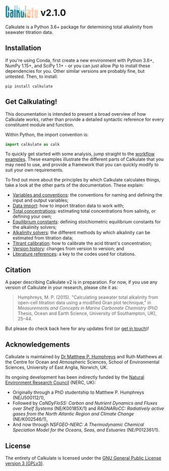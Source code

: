 # <img src="img/logo_transparent.png" style="vertical-align:sub" width="105px" /> v2.1.0

Calkulate is a Python 3.6+ package for determining total alkalinity from seawater titration data.

## Installation

If you're using Conda, first create a new environment with Python 3.6+, NumPy 1.15+, and SciPy 1.1+ - or you can just allow Pip to install these dependencies for you. Other similar versions are probably fine, but untested. Then, to install:

    pip install calkulate

## Get Calkulating!

This documentation is intended to present a broad overview of how Calkulate works, rather than provide a detailed syntactic reference for every constituent module and function.

Within Python, the import convention is:

```python
import calkulate as calk
```

To quickly get started with some analysis, jump straight to the [workflow examples](../examples/compare-all-solvers). These examples illustrate the different parts of Calkulate that you may need to use, and provide a framework that you can quickly modify to suit your own requirements.

To find out more about the principles by which Calkulate calculates things, take a look at the other parts of the documentation. These explain:

  * [Variables and conventions](conventions): the conventions for naming and defining the input and output variables;
  * [Data import](io): how to import titration data to work with;
  * [Total concentrations](concentrations): estimating total concentrations from salinity, or defining your own;
  * [Equilibrium constants](dissociation): defining stoichiometric equilibrium constants for the alkalinity solvers;
  * [Alkalinity solvers](solvers): the different methods by which alkalinity can be estimated from titration data;
  * [Titrant calibration](calibration): how to calibrate the acid titrant's concentration;
  * [Version history](versions): changes from version to version; and
  * [Literature references](references): a key to the codes used for citations.

## Citation

A paper describing Calkulate v2 is in preparation. For now, if you use any version of Calkulate in your research, please cite it as:

> Humphreys, M. P. (2015). "Calculating seawater total alkalinity from open-cell titration data using a modified Gran plot technique," in *Measurements and Concepts in Marine Carbonate Chemistry* (PhD Thesis, Ocean and Earth Science, University of Southampton, UK), 25–44.

But please do check back here for any updates first (or [get in touch](https://mvdh.xyz/contact/))!

## Acknowledgements

Calkulate is maintained by [Dr Matthew P. Humphreys](https://mvdh.xyz) and Ruth Matthews at the Centre for Ocean and Atmospheric Sciences, School of Environmental Sciences, University of East Anglia, Norwich, UK.

Its ongoing development has been indirectly funded by the [Natural Environment Research Council](https://nerc.ukri.org/) (NERC, UK):

  * Originally through a PhD studentship to Matthew P. Humphreys (NE/J500112/1),
  * Followed by *CaNDyFloSS: Carbon and Nutrient Dynamics and Fluxes over Shelf Systems* (NE/K00185X/1) and *RAGNARoCC: Radiatively active gases from the North Atlantic Region and Climate Change* (NE/K002546/1),
  * And now through *NSFGEO-NERC: A Thermodynamic Chemical Speciation Model for the Oceans, Seas, and Estuaries* (NE/P012361/1).

## License

The entirety of Calkulate is licensed under the [GNU General Public License version 3 (GPLv3)](https://www.gnu.org/licenses/gpl-3.0.en.html).
